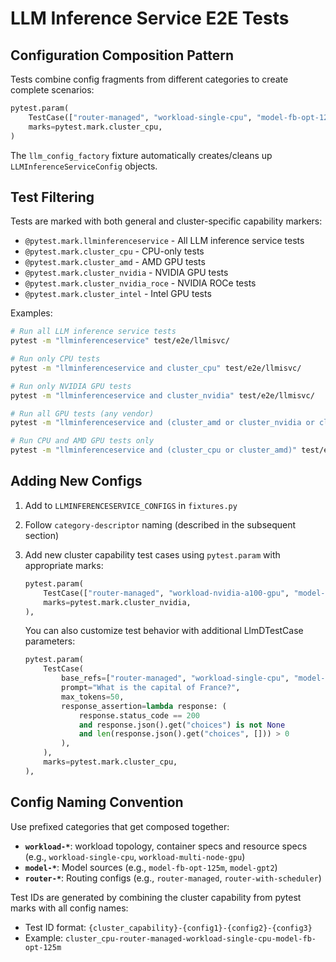 # LLM Inference Service E2E Tests

## Configuration Composition Pattern

Tests combine config fragments from different categories to create complete scenarios:
```python
pytest.param(
    TestCase(["router-managed", "workload-single-cpu", "model-fb-opt-125m"]),
    marks=pytest.mark.cluster_cpu,
)
```

The `llm_config_factory` fixture automatically creates/cleans up `LLMInferenceServiceConfig` objects.

## Test Filtering

Tests are marked with both general and cluster-specific capability markers:

- `@pytest.mark.llminferenceservice` - All LLM inference service tests
- `@pytest.mark.cluster_cpu` - CPU-only tests  
- `@pytest.mark.cluster_amd` - AMD GPU tests
- `@pytest.mark.cluster_nvidia` - NVIDIA GPU tests
- `@pytest.mark.cluster_nvidia_roce` - NVIDIA ROCe tests
- `@pytest.mark.cluster_intel` - Intel GPU tests

Examples:
```bash
# Run all LLM inference service tests
pytest -m "llminferenceservice" test/e2e/llmisvc/

# Run only CPU tests
pytest -m "llminferenceservice and cluster_cpu" test/e2e/llmisvc/

# Run only NVIDIA GPU tests
pytest -m "llminferenceservice and cluster_nvidia" test/e2e/llmisvc/

# Run all GPU tests (any vendor)
pytest -m "llminferenceservice and (cluster_amd or cluster_nvidia or cluster_intel)" test/e2e/llmisvc/

# Run CPU and AMD GPU tests only
pytest -m "llminferenceservice and (cluster_cpu or cluster_amd)" test/e2e/llmisvc/
```

## Adding New Configs

1. Add to `LLMINFERENCESERVICE_CONFIGS` in `fixtures.py`
2. Follow `category-descriptor` naming (described in the subsequent section)
3. Add new cluster capability test cases using `pytest.param` with appropriate marks:
   ```python
   pytest.param(
       TestCase(["router-managed", "workload-nvidia-a100-gpu", "model-llama-70b"]),
       marks=pytest.mark.cluster_nvidia,
   ),
   ```

   You can also customize test behavior with additional LlmDTestCase parameters:
   ```python
   pytest.param(
       TestCase(
           base_refs=["router-managed", "workload-single-cpu", "model-fb-opt-125m"],
           prompt="What is the capital of France?",
           max_tokens=50,
           response_assertion=lambda response: (
               response.status_code == 200 
               and response.json().get("choices") is not None
               and len(response.json().get("choices", [])) > 0
           ),
       ),
       marks=pytest.mark.cluster_cpu,
   ),
   ``` 

## Config Naming Convention

Use prefixed categories that get composed together:

- **`workload-*`**: workload topology, container specs and resource specs (e.g., `workload-single-cpu`, `workload-multi-node-gpu`)
- **`model-*`**: Model sources (e.g., `model-fb-opt-125m`, `model-gpt2`) 
- **`router-*`**: Routing configs (e.g., `router-managed`, `router-with-scheduler`)

Test IDs are generated by combining the cluster capability from pytest marks with all config names:
- Test ID format: `{cluster_capability}-{config1}-{config2}-{config3}`
- Example: `cluster_cpu-router-managed-workload-single-cpu-model-fb-opt-125m`

